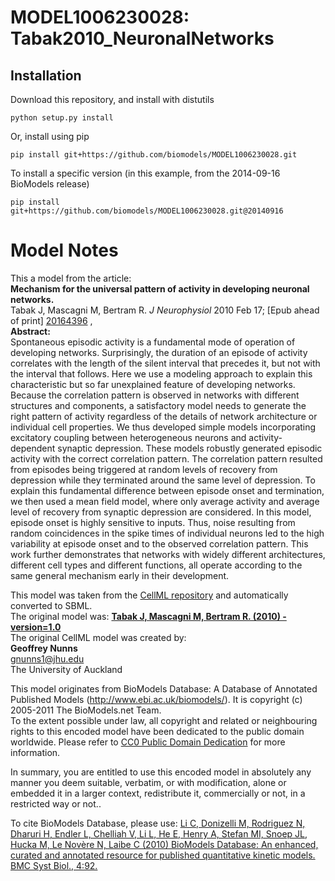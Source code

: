 # MODEL1006230028: Tabak2010_NeuronalNetworks

## Installation

Download this repository, and install with distutils

`python setup.py install`

Or, install using pip

`pip install git+https://github.com/biomodels/MODEL1006230028.git`

To install a specific version (in this example, from the 2014-09-16 BioModels release)

`pip install git+https://github.com/biomodels/MODEL1006230028.git@20140916`


# Model Notes


This a model from the article:  
**Mechanism for the universal pattern of activity in developing neuronal networks.**   
Tabak J, Mascagni M, Bertram R. _J Neurophysiol_ 2010 Feb 17; [Epub ahead of
print] [20164396](http://www.ncbi.nlm.nih.gov/pubmed/20164396) ,  
**Abstract:**   
Spontaneous episodic activity is a fundamental mode of operation of developing
networks. Surprisingly, the duration of an episode of activity correlates with
the length of the silent interval that precedes it, but not with the interval
that follows. Here we use a modeling approach to explain this characteristic
but so far unexplained feature of developing networks. Because the correlation
pattern is observed in networks with different structures and components, a
satisfactory model needs to generate the right pattern of activity regardless
of the details of network architecture or individual cell properties. We thus
developed simple models incorporating excitatory coupling between
heterogeneous neurons and activity-dependent synaptic depression. These models
robustly generated episodic activity with the correct correlation pattern. The
correlation pattern resulted from episodes being triggered at random levels of
recovery from depression while they terminated around the same level of
depression. To explain this fundamental difference between episode onset and
termination, we then used a mean field model, where only average activity and
average level of recovery from synaptic depression are considered. In this
model, episode onset is highly sensitive to inputs. Thus, noise resulting from
random coincidences in the spike times of individual neurons led to the high
variability at episode onset and to the observed correlation pattern. This
work further demonstrates that networks with widely different architectures,
different cell types and different functions, all operate according to the
same general mechanism early in their development.

This model was taken from the [CellML
repository](http://www.cellml.org/models) and automatically converted to SBML.  
The original model was: [ **Tabak J, Mascagni M, Bertram R. (2010) -
version=1.0**
](http://models.cellml.org/exposure/521786ef330e7443b41f34b5dacaf090)  
The original CellML model was created by:  
**Geoffrey Nunns**   
gnunns1@jhu.edu  
The University of Auckland  

This model originates from BioModels Database: A Database of Annotated
Published Models (http://www.ebi.ac.uk/biomodels/). It is copyright (c)
2005-2011 The BioModels.net Team.  
To the extent possible under law, all copyright and related or neighbouring
rights to this encoded model have been dedicated to the public domain
worldwide. Please refer to [CC0 Public Domain
Dedication](http://creativecommons.org/publicdomain/zero/1.0/) for more
information.

In summary, you are entitled to use this encoded model in absolutely any
manner you deem suitable, verbatim, or with modification, alone or embedded it
in a larger context, redistribute it, commercially or not, in a restricted way
or not..  
  
To cite BioModels Database, please use: [Li C, Donizelli M, Rodriguez N,
Dharuri H, Endler L, Chelliah V, Li L, He E, Henry A, Stefan MI, Snoep JL,
Hucka M, Le Novère N, Laibe C (2010) BioModels Database: An enhanced, curated
and annotated resource for published quantitative kinetic models. BMC Syst
Biol., 4:92.](http://www.ncbi.nlm.nih.gov/pubmed/20587024)


